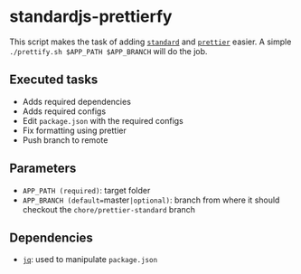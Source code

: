 # standardjs-prettierfy

This script makes the task of adding [`standard`](https://standardjs.com/) and [`prettier`](https://prettier.io/) easier. A simple `./prettify.sh $APP_PATH $APP_BRANCH` will do the job.

## Executed tasks

- Adds required dependencies
- Adds required configs
- Edit `package.json` with the required configs
- Fix formatting using prettier
- Push branch to remote

## Parameters

- `APP_PATH (required)`: target folder
- `APP_BRANCH (default=`master`|optional)`: branch from where it should checkout the `chore/prettier-standard` branch

## Dependencies

- [`jq`](https://stedolan.github.io/jq/): used to manipulate `package.json`
